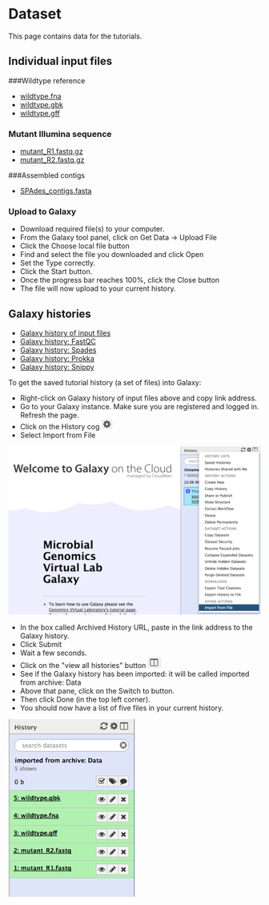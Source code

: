 # Dataset

This page contains data for the tutorials.

## Individual input files

###Wildtype reference

* [wildtype.fna](wildtype.fna)
* [wildtype.gbk](wildtype.gbk)
* [wildtype.gff](wildtype.gff)

### Mutant Illumina sequence

* [mutant_R1.fastq.gz](mutant_R1.fastq.gz)
* [mutant_R2.fastq.gz](mutant_R2.fastq.gz)

###Assembled contigs
* [SPAdes_contigs.fasta](SPAdes_contigs.fasta)

### Upload to Galaxy

-  Download required file(s) to your computer.
-  From the Galaxy tool panel, click on <ss>Get Data &rarr; Upload File</ss>  
-  Click the <ss>Choose local file</ss> button  
-  Find and select the <fn>file</fn> you downloaded and click <ss>Open</ss>  
-  Set the <ss>Type</ss> correctly.  
-  Click the <ss>Start</ss> button.  
-  Once the progress bar reaches 100%, click the <ss>Close</ss> button  
- The file will now upload to your current history.




## Galaxy histories

* [Galaxy history of input files](Data.tar.gz)
* [Galaxy history: FastQC](FastQChistory.tar.gz)
* [Galaxy history: Spades](Spadeshistory.tar.gz)
* [Galaxy history: Prokka](Prokkahistory.tar.gz)
* [Galaxy history: Snippy](Snippyhistory.tar.gz)


To get the saved tutorial history (a set of files) into Galaxy:

- Right-click on <fn>Galaxy history of input files</fn> above and copy link address.
- Go to your Galaxy instance. Make sure you are registered and logged in. Refresh the page.
- Click on the <ss>History</ss> cog ![cog icon](images/image02.png)
- Select <ss>Import from File</ss>

![history options](images/image03.png)

- In the box called <ss>Archived History URL</ss>, paste in the link address to the Galaxy history.
- Click <ss>Submit</ss>
- Wait a few seconds.
- Click on the "view all histories" button ![histories icon](images/image11.png)
- See if the Galaxy history has been imported: it will be called <fn>imported from archive: Data</fn>
- Above that pane, click on the <ss>Switch to</ss> button.
- Then click <ss>Done</ss> (in the top left corner).
- You should now have a list of five files in your current history.

![files in galaxy history](images/datafiles.png)

<!-- ## What next?

- If you are are working through the tutorials in a different order or want to see the completed history for another section, additional Galaxy histories are available above.
- Next: [Learn about quality control](../fastqc/index.md).
-->

